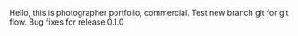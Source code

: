 Hello, this is photographer portfolio, commercial. Test new branch git for git flow. Bug fixes for release 0.1.0
